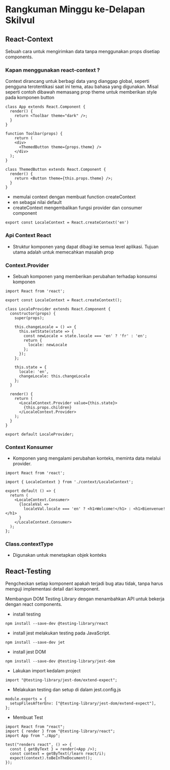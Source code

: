 # Rangkuman Minggu ke-Delapan Skilvul

## React-Context
Sebuah cara untuk mengirimkan data tanpa menggunakan props disetiap components.

### Kapan menggunakan react-context ?
Context dirancang untuk berbagi data yang dianggap global, seperti pengguna terotentikasi saat ini tema, atau bahasa yang digunakan. Misal seperti contoh dibawah memasang prop theme untuk memberikan style pada komponen button
```
class App extends React.Component {
  render() {
    return <Toolbar theme="dark" />;
  }
}

function Toolbar(props) {
    return (
    <div>
      <ThemedButton theme={props.theme} />
    </div>
  );
}

class ThemedButton extends React.Component {
  render() {
    return <Button theme={this.props.theme} />;
  }
}
```

- memulai context dengan membuat function createContext
- en sebagai nilai default
- createContext mengembalikan fungsi provider dan consumer component
```
export const LocaleContext = React.createContext('en')
```

### Api Context React
- Struktur komponen yang dapat dibagi ke semua level aplikasi. Tujuan utama adalah untuk memecahkan masalah prop  

### Context.Provider
- Sebuah komponen yang memberikan perubahan terhadap konsumsi komponen

```
import React from 'react';

export const LocaleContext = React.createContext();

class LocaleProvider extends React.Component {
  constructor(props) {
    super(props);

    this.changeLocale = () => {
      this.setState(state => {
        const newLocale = state.locale === 'en' ? 'fr' : 'en';
        return {
          locale: newLocale
        };
      });
    };

    this.state = {
      locale: 'en',
      changeLocale: this.changeLocale
    };
  }

  render() {
    return (
      <LocaleContext.Provider value={this.state}>
        {this.props.children}
      </LocaleContext.Provider>
    );
  }
}

export default LocaleProvider;
```

### Context Konsumer
- Komponen yang mengalami perubahan konteks, meminta data melalui provider.
```
import React from 'react';

import { LocaleContext } from './context/LocaleContext';

export default () => {
  return (
    <LocaleContext.Consumer>
      {localeVal =>
        localeVal.locale === 'en' ? <h1>Welcome!</h1> : <h1>Bienvenue!</h1>
      }
    </LocaleContext.Consumer>
  );
};
```

### Class.contextType
- Digunakan untuk menetapkan objek konteks


## React-Testing
Pengcheckan setiap komponent apakah terjadi bug atau tidak, tanpa harus menguji implementasi detail dari komponent.

Membangun DOM Testing Library dengan menambahkan API untuk bekerja dengan react components. 

- install testing
```
npm install --save-dev @testing-library/react
```

- install jest
melakukan testing pada JavaScript.
```
npm install --save-dev jet
```

- install jest DOM
```
npm install --save-dev @testing-library/jest-dom
```

- Lakukan import kedalam project
```
import "@testing-library/jest-dom/extend-expect";
```

- Melakukan testing dan setup di dalam jest.config.js
```
module.exports = {
  setupFilesAfterEnv: ["@testing-library/jest-dom/extend-expect"],
};
```

- Membuat Test
```
import React from "react";
import { render } from "@testing-library/react";
import App from "./App";

test("renders react", () => {
  const { getByText } = render(<App />);
  const context = getByText(/learn react/i);
  expect(context).toBeInTheDocument();
});
```